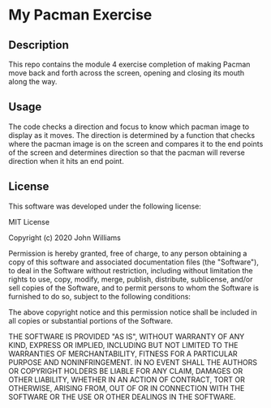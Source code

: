 
# My Pacman Exercise

## Description

This repo contains the module 4 exercise completion of making Pacman move back and forth across the screen, opening and closing its mouth along the way.  

## Usage
The code checks a direction and focus to know which pacman image to display as it moves.  The direction is determined by a function that checks where the pacman image is on the screen and compares it to the end points of the screen and determines direction so that the pacman will reverse direction when it hits an end point.

## License

This software was developed under the following license:

MIT License

Copyright (c) 2020 John Williams

Permission is hereby granted, free of charge, to any person obtaining a copy
of this software and associated documentation files (the "Software"), to deal
in the Software without restriction, including without limitation the rights
to use, copy, modify, merge, publish, distribute, sublicense, and/or sell
copies of the Software, and to permit persons to whom the Software is
furnished to do so, subject to the following conditions:

The above copyright notice and this permission notice shall be included in all
copies or substantial portions of the Software.

THE SOFTWARE IS PROVIDED "AS IS", WITHOUT WARRANTY OF ANY KIND, EXPRESS OR
IMPLIED, INCLUDING BUT NOT LIMITED TO THE WARRANTIES OF MERCHANTABILITY,
FITNESS FOR A PARTICULAR PURPOSE AND NONINFRINGEMENT. IN NO EVENT SHALL THE
AUTHORS OR COPYRIGHT HOLDERS BE LIABLE FOR ANY CLAIM, DAMAGES OR OTHER
LIABILITY, WHETHER IN AN ACTION OF CONTRACT, TORT OR OTHERWISE, ARISING FROM,
OUT OF OR IN CONNECTION WITH THE SOFTWARE OR THE USE OR OTHER DEALINGS IN THE
SOFTWARE.
